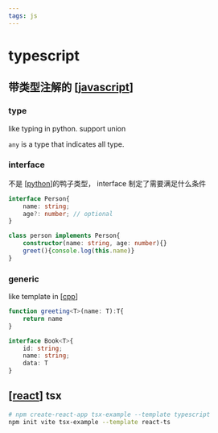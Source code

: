 ```yaml
---
tags: js
---
```

# typescript

## 带类型注解的 [[javascript]]

### type

like typing in python. support union

`any` is a type that indicates all type.

### interface

不是 [[python]]的鸭子类型， interface 制定了需要满足什么条件

```typescript
interface Person{
    name: string;
    age?: number; // optional
}

class person implements Person{
    constructor(name: string, age: number){}
    greet(){console.log(this.name)}
}
```

### generic

like template in [[cpp]]

```typescript
function greeting<T>(name: T):T{
    return name
}

interface Book<T>{
    id: string;
    name: string;
    data: T
}
```

## [[react]] tsx

```sh
# npm create-react-app tsx-example --template typescript
npm init vite tsx-example --template react-ts
```

[//begin]: # "Autogenerated link references for markdown compatibility"
[javascript]: javascript.md "javascript"
[python]: ../python/python.md "python"
[cpp]: ../cpp/cpp.md "Cpp"
[react]: react/react.md "react"
[//end]: # "Autogenerated link references"
